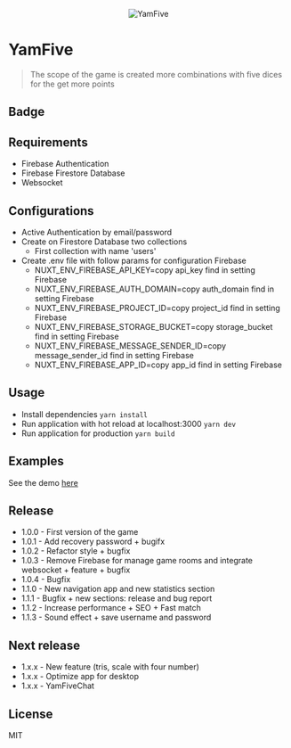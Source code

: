 <p align="center">
  <img src="https://yamfive-app.herokuapp.com/icons/icon120.png" alt="YamFive" />
</p>

# YamFive

> The scope of the game is created more combinations with five dices for the get more points

## Badge

## Requirements

- Firebase Authentication
- Firebase Firestore Database
- Websocket

## Configurations

- Active Authentication by email/password
- Create on Firestore Database two collections
  - First collection with name 'users'
- Create .env file with follow params for configuration Firebase
  - NUXT_ENV_FIREBASE_API_KEY=copy api_key find in setting Firebase
  - NUXT_ENV_FIREBASE_AUTH_DOMAIN=copy auth_domain find in setting Firebase
  - NUXT_ENV_FIREBASE_PROJECT_ID=copy project_id find in setting Firebase
  - NUXT_ENV_FIREBASE_STORAGE_BUCKET=copy storage_bucket find in setting Firebase
  - NUXT_ENV_FIREBASE_MESSAGE_SENDER_ID=copy message_sender_id find in setting Firebase
  - NUXT_ENV_FIREBASE_APP_ID=copy app_id find in setting Firebase

## Usage

- Install dependencies ```yarn install```
- Run application with hot reload at localhost:3000 ```yarn dev```
- Run application for production ```yarn build```

## Examples

See the demo [here](https://yamfive-app.herokuapp.com/)

## Release

- 1.0.0 - First version of the game
- 1.0.1 - Add recovery password + bugifx
- 1.0.2 - Refactor style + bugfix
- 1.0.3 - Remove Firebase for manage game rooms and integrate websocket + feature + bugfix
- 1.0.4 - Bugfix
- 1.1.0 - New navigation app and new statistics section
- 1.1.1 - Bugfix + new sections: release and bug report
- 1.1.2 - Increase performance + SEO + Fast match
- 1.1.3 - Sound effect + save username and password

## Next release

- 1.x.x - New feature (tris, scale with four number)
- 1.x.x - Optimize app for desktop
- 1.x.x - YamFiveChat

## License

MIT
